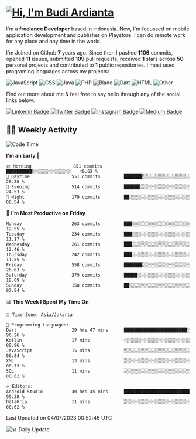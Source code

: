 # [![Hi, I'm Budi Ardianta](https://readme-typing-svg.herokuapp.com?size=24&vCenter=true&lines=%F0%9F%91%8B+Hi%2C+I'm+Budi+Ardianta+;%F0%9F%92%BB+Android+And+Web+Developer+)](https://git.io/typing-svg)

I'm a **freelance Developer** based in indonesia. Now, I'm focussed on mobile application development and publisher on Playstore. I can do remote work for any place and any time in the world.

I'm Joined on Github **7** years ago. Since then I pushed **1106** commits, opened **11** issues, submitted **109** pull requests, received **1** stars across **50** personal projects and contributed to **1** public repositories.
I most used programing languages across my projects:

![JavaScript](https://img.shields.io/badge/-JavaScript-%23f1e05a?style=flat&logo=JavaScript&logoColor=white)
![CSS](https://img.shields.io/badge/-CSS-%23563d7c?style=flat&logo=CSS&logoColor=white)
![Java](https://img.shields.io/badge/-Java-%23b07219?style=flat&logo=Java&logoColor=white)
![PHP](https://img.shields.io/badge/-PHP-%234F5D95?style=flat&logo=PHP&logoColor=white)
![Blade](https://img.shields.io/badge/-Blade-%23f7523f?style=flat&logo=Blade&logoColor=white)
![Dart](https://img.shields.io/badge/-Dart-%2300B4AB?style=flat&logo=Dart&logoColor=white)
![HTML](https://img.shields.io/badge/-HTML-%23e34c26?style=flat&logo=HTML&logoColor=white)
![Other](https://img.shields.io/badge/-Other-%23ededed?style=flat&logo=Other&logoColor=white)

Find out more about me & feel free to say hello through any of the social links below:

[![Linkedin Badge](https://img.shields.io/badge/-budiardianata-blue?style=flat&logo=Linkedin&logoColor=white&link=https://www.linkedin.com/in/budiardianata/)](https://www.linkedin.com/in/budiardianata/)
[![Twitter Badge](https://img.shields.io/badge/-budiardianata-%231DA1F2.svg?style=flat&logo=twitter&logoColor=white&link=https://www.twitter.com/budiardianata)](https://www.linkedin.com/in/budiardianata/)
[![Instagram Badge](https://img.shields.io/badge/-budiardianata-purple?style=flat&logo=instagram&logoColor=white&link=https://instagram.com/budiardianata/)](https://instagram.com/budiardianata)
[![Medium Badge](https://img.shields.io/badge/-@budiardianata-%2312100E.svg?style=flat&logo=Medium&logoColor=white&link=https://medium.com/@budiardianata/)](https://medium.com/@budiardianata)

## 👨‍💻 Weekly Activity
<!--START_SECTION:waka-->
![Code Time](http://img.shields.io/badge/Code%20Time-1%2C864%20hrs%208%20mins-blue)

**I'm an Early 🐤** 

```text
🌞 Morning                851 commits         ██████████░░░░░░░░░░░░░░░   40.62 % 
🌆 Daytime                551 commits         ███████░░░░░░░░░░░░░░░░░░   26.30 % 
🌃 Evening                514 commits         ██████░░░░░░░░░░░░░░░░░░░   24.53 % 
🌙 Night                  179 commits         ██░░░░░░░░░░░░░░░░░░░░░░░   08.54 % 
```
📅 **I'm Most Productive on Friday** 

```text
Monday                   263 commits         ███░░░░░░░░░░░░░░░░░░░░░░   12.55 % 
Tuesday                  234 commits         ███░░░░░░░░░░░░░░░░░░░░░░   11.17 % 
Wednesday                261 commits         ███░░░░░░░░░░░░░░░░░░░░░░   12.46 % 
Thursday                 242 commits         ███░░░░░░░░░░░░░░░░░░░░░░   11.55 % 
Friday                   558 commits         ███████░░░░░░░░░░░░░░░░░░   26.63 % 
Saturday                 379 commits         █████░░░░░░░░░░░░░░░░░░░░   18.09 % 
Sunday                   158 commits         ██░░░░░░░░░░░░░░░░░░░░░░░   07.54 % 
```


📊 **This Week I Spent My Time On** 

```text
🕑︎ Time Zone: Asia/Jakarta

💬 Programming Languages: 
Dart                     29 hrs 47 mins      ████████████████████████░   96.26 % 
Kotlin                   17 mins             ░░░░░░░░░░░░░░░░░░░░░░░░░   00.96 % 
JavaScript               15 mins             ░░░░░░░░░░░░░░░░░░░░░░░░░   00.84 % 
XML                      13 mins             ░░░░░░░░░░░░░░░░░░░░░░░░░   00.73 % 
SQL                      11 mins             ░░░░░░░░░░░░░░░░░░░░░░░░░   00.62 % 

🔥 Editors: 
Android Studio           30 hrs 45 mins      █████████████████████████   99.38 % 
DataGrip                 11 mins             ░░░░░░░░░░░░░░░░░░░░░░░░░   00.62 % 
```


 Last Updated on 04/07/2023 00:52:46 UTC
<!--END_SECTION:waka-->

![📊 Daily Update](https://github.com/budiardianata/budiardianata/actions/workflows/update-activity.yml/badge.svg)

